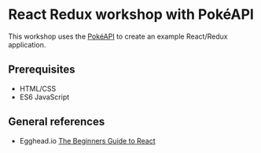 # React Redux workshop with PokéAPI

This workshop uses the [PokéAPI](https://pokeapi.co/) to create an example React/Redux application.

## Prerequisites
- HTML/CSS
- ES6 JavaScript

## General references
- Egghead.io [The Beginners Guide to React](https://egghead.io/courses/the-beginner-s-guide-to-react)